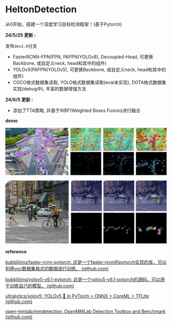 # HeltonDetection
从0开始，搭建一个深度学习目标检测框架！(基于Pytorch)


**24/5/25 更新 :**

发布`dev1.0`分支 

- FasterRCNN-FPN(FPN, PAFPN(YOLOv8), Decoupled-Head, 可更换Backbone, 或自定义neck, head和其中的组件)
- YOLOv5(PAFPN(YOLOv5), 可更换Backbone, 或自定义neck, head和其中的组件)
- COCO格式数据集读取, YOLO格式数据集读取(eval未实现), DOTA格式数据集实现(debug中), 丰富的数据增强方法

**24/6/5 更新 :**

- 添加了TTA策略, 并基于WBF(Weighted Boxes Fusion)进行融合

**demo**

![1](https://github.com/Scienthusiasts/HeltonDetection/blob/dev1.0/demo/1.jpg)

![2](https://github.com/Scienthusiasts/HeltonDetection/blob/dev1.0/demo/2.jpg)


**reference**

[bubbliiiing/faster-rcnn-pytorch: 这是一个faster-rcnn的pytorch实现的库，可以利用voc数据集格式的数据进行训练。 (github.com)](https://github.com/bubbliiiing/faster-rcnn-pytorch)

[bubbliiiing/yolov5-v6.1-pytorch: 这是一个yolov5-v6.1-pytorch的源码，可以用于训练自己的模型。 (github.com)](https://github.com/bubbliiiing/yolov5-v6.1-pytorch)

[ultralytics/yolov5: YOLOv5 🚀 in PyTorch > ONNX > CoreML > TFLite (github.com)](https://github.com/ultralytics/yolov5)

[open-mmlab/mmdetection: OpenMMLab Detection Toolbox and Benchmark (github.com)](https://github.com/open-mmlab/mmdetection)

